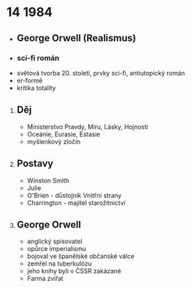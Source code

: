 
# 14 1984
 - ## George Orwell (Realismus)
 - ### sci-fi román
 - světová tvorba 20. století, prvky sci-fi, antiutopický román
 - er-formě
 - kritika totality

1. ## Děj
   - Ministerstvo Pravdy, Míru, Lásky, Hojnosti
   - Oceánie, Eurasie, Estasie
   - myšlenkový zločin

1. ## Postavy
   - Winston Smith
   - Julie
   - O'Brien - důstojník Vnitřní strany
   - Charrington - majitel starožitnictví

1. ## George Orwell
   - anglický spisovatel
   - opůrce imperialismu
   - bojoval ve španělské občanské válce
   - zemřel na tuberkulózu
   - jeho knihy byli v ČSSR zakázané
   - Farma zvířat